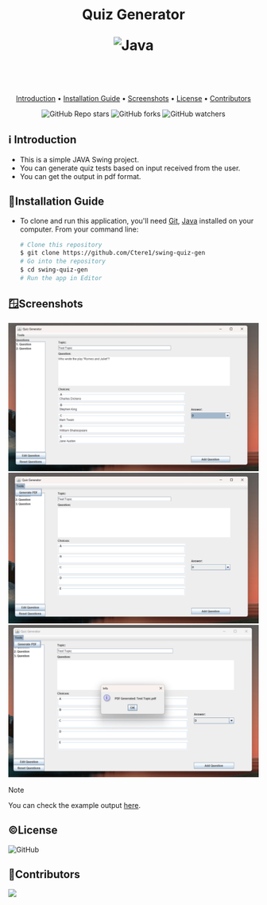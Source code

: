 <h1 align="center">
  Quiz Generator 
  
   
   ![Java](https://img.shields.io/badge/java-%23ED8B00.svg?style=for-the-badge&logo=openjdk&logoColor=white)

  <br>
</h1>

<p align="center">
  <a href="#ℹ%EF%B8%8F-introduction">Introduction</a> •
  <a href="#installation-guide">Installation Guide</a> •
  <a href="#screenshots">Screenshots</a> •
  <a href="#license">License</a> •
  <a href="#contributors">Contributors</a> 
</p>

<div align="center">

![GitHub Repo stars](https://img.shields.io/github/stars/Ctere1/swing-quiz-gen)
![GitHub forks](https://img.shields.io/github/forks/Ctere1/swing-quiz-gen)
![GitHub watchers](https://img.shields.io/github/watchers/Ctere1/swing-quiz-gen)

</div>

## ℹ️ Introduction
- This is a simple JAVA Swing project. 
- You can generate quiz tests based on input received from the user.
- You can get the output in pdf format.


## 💾Installation Guide

- To clone and run this application, you'll need [Git](https://git-scm.com), [Java](https://www.java.com/en/download/help/download_options.html) installed on your computer.
From your command line:

    ```bash
    # Clone this repository
    $ git clone https://github.com/Ctere1/swing-quiz-gen
    # Go into the repository
    $ cd swing-quiz-gen
    # Run the app in Editor
    ```


## 🪟Screenshots

![ss2](./ss2.png)
![ss3](./ss3.png)
![ss1](./ss1.png)


> [!Note]   
You can check the example output [here](./Test%20Topic.pdf).

## ©License
![GitHub](https://img.shields.io/github/license/Ctere1/swing-quiz-gen?style=flat-square)


## 📌Contributors

<a href="https://github.com/Ctere1/">
  <img src="https://contrib.rocks/image?repo=Ctere1/Ctere1" />
</a>